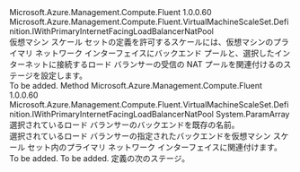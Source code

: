 <Type Name="IWithPrimaryInternetFacingLoadBalancerBackendOrNatPool" FullName="Microsoft.Azure.Management.Compute.Fluent.VirtualMachineScaleSet.Definition.IWithPrimaryInternetFacingLoadBalancerBackendOrNatPool">
  <TypeSignature Language="C#" Value="public interface IWithPrimaryInternetFacingLoadBalancerBackendOrNatPool : Microsoft.Azure.Management.Compute.Fluent.VirtualMachineScaleSet.Definition.IWithPrimaryInternetFacingLoadBalancerNatPool" />
  <TypeSignature Language="ILAsm" Value=".class public interface auto ansi abstract IWithPrimaryInternetFacingLoadBalancerBackendOrNatPool implements class Microsoft.Azure.Management.Compute.Fluent.VirtualMachineScaleSet.Definition.IWithPrimaryInternalLoadBalancer, class Microsoft.Azure.Management.Compute.Fluent.VirtualMachineScaleSet.Definition.IWithPrimaryInternetFacingLoadBalancerNatPool" />
  <TypeSignature Language="DocId" Value="T:Microsoft.Azure.Management.Compute.Fluent.VirtualMachineScaleSet.Definition.IWithPrimaryInternetFacingLoadBalancerBackendOrNatPool" />
  <TypeSignature Language="VB.NET" Value="Public Interface IWithPrimaryInternetFacingLoadBalancerBackendOrNatPool&#xA;Implements IWithPrimaryInternetFacingLoadBalancerNatPool" />
  <TypeSignature Language="F#" Value="type IWithPrimaryInternetFacingLoadBalancerBackendOrNatPool = interface&#xA;    interface IWithPrimaryInternetFacingLoadBalancerNatPool&#xA;    interface IWithPrimaryInternalLoadBalancer" />
  <AssemblyInfo>
    <AssemblyName>Microsoft.Azure.Management.Compute.Fluent</AssemblyName>
    <AssemblyVersion>1.0.0.60</AssemblyVersion>
  </AssemblyInfo>
  <Interfaces>
    <Interface>
      <InterfaceName>Microsoft.Azure.Management.Compute.Fluent.VirtualMachineScaleSet.Definition.IWithPrimaryInternetFacingLoadBalancerNatPool</InterfaceName>
    </Interface>
  </Interfaces>
  <Docs>
    <summary>
            仮想マシン スケール セットの定義を許可するスケールには、仮想マシンのプライマリ ネットワーク インターフェイスにバックエンド プールと、選択したインターネットに接続するロード バランサーの受信の NAT プールを関連付けるのステージを設定します。
            </summary>
    <remarks>To be added.</remarks>
  </Docs>
  <Members>
    <Member MemberName="WithPrimaryInternetFacingLoadBalancerBackends">
      <MemberSignature Language="C#" Value="public Microsoft.Azure.Management.Compute.Fluent.VirtualMachineScaleSet.Definition.IWithPrimaryInternetFacingLoadBalancerNatPool WithPrimaryInternetFacingLoadBalancerBackends (params string[] backendNames);" />
      <MemberSignature Language="ILAsm" Value=".method public hidebysig newslot virtual instance class Microsoft.Azure.Management.Compute.Fluent.VirtualMachineScaleSet.Definition.IWithPrimaryInternetFacingLoadBalancerNatPool WithPrimaryInternetFacingLoadBalancerBackends(string[] backendNames) cil managed" />
      <MemberSignature Language="DocId" Value="M:Microsoft.Azure.Management.Compute.Fluent.VirtualMachineScaleSet.Definition.IWithPrimaryInternetFacingLoadBalancerBackendOrNatPool.WithPrimaryInternetFacingLoadBalancerBackends(System.String[])" />
      <MemberSignature Language="VB.NET" Value="Public Function WithPrimaryInternetFacingLoadBalancerBackends (ParamArray backendNames As String()) As IWithPrimaryInternetFacingLoadBalancerNatPool" />
      <MemberSignature Language="F#" Value="abstract member WithPrimaryInternetFacingLoadBalancerBackends : string[] -&gt; Microsoft.Azure.Management.Compute.Fluent.VirtualMachineScaleSet.Definition.IWithPrimaryInternetFacingLoadBalancerNatPool" Usage="iWithPrimaryInternetFacingLoadBalancerBackendOrNatPool.WithPrimaryInternetFacingLoadBalancerBackends backendNames" />
      <MemberType>Method</MemberType>
      <AssemblyInfo>
        <AssemblyName>Microsoft.Azure.Management.Compute.Fluent</AssemblyName>
        <AssemblyVersion>1.0.0.60</AssemblyVersion>
      </AssemblyInfo>
      <ReturnValue>
        <ReturnType>Microsoft.Azure.Management.Compute.Fluent.VirtualMachineScaleSet.Definition.IWithPrimaryInternetFacingLoadBalancerNatPool</ReturnType>
      </ReturnValue>
      <Parameters>
        <Parameter Name="backendNames" Type="System.String[]">
          <Attributes>
            <Attribute>
              <AttributeName>System.ParamArray</AttributeName>
            </Attribute>
          </Attributes>
        </Parameter>
      </Parameters>
      <Docs>
        <param name="backendNames">選択されているロード バランサーのバックエンドを既存の名前。</param>
        <summary>
            選択されているロード バランサーの指定されたバックエンドを仮想マシン スケール セット内のプライマリ ネットワーク インターフェイスに関連付けます。
            </summary>
        <returns>To be added.</returns>
        <remarks>To be added.</remarks>
        <return>定義の次のステージ。</return>
      </Docs>
    </Member>
  </Members>
</Type>